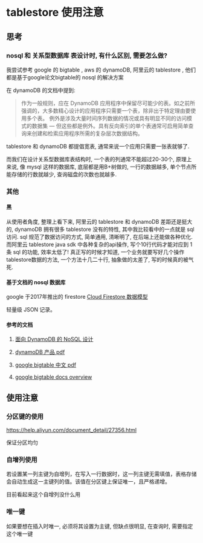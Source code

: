 # tablestore 使用注意

## 思考

### nosql 和 关系型数据库 表设计时, 有什么区别, 需要怎么做?

我尝试参考 google 的 bigtable , aws 的 dynamoDB, 阿里云的 tablestore , 他们都是基于google论文bigtable的 nosql 的解决方案

在 dynamoDB 的文档中提到:

> 作为一般规则，应在 DynamoDB 应用程序中保留尽可能少的表。如之前所强调的，大多数精心设计的应用程序只需要一个表，除非出于特定理由要使用多个表。
> 例外是涉及大量时间序列数据的情况或具有明显不同的访问模式的数据集 — 但这些都是例外。具有反向索引的单个表通常可启用简单查询来创建和检索应用程序所需的复杂层次数据结构。

tablestore 和 dynamoDB 都提倡宽表,  通常来说一个应用只需要一张表就够了.

而我们在设计关系型数据库表结构时, 一个表的列通常不能超过20-30个, 原理上来说, 像 mysql 这样的数据库, 底层都是用B+树做的, 一行的数据越多, 单个节点所能存储的行数就越少, 查询磁盘的次数也就越多.


### 其他

#### 黑

从使用者角度, 整理上看下来, 阿里云的 tablestore 和 dynamoDB 差距还是挺大的, dynamoDB 拥有很多 tablestore 没有的特性, 其中我比较看中的一点就是 sql 访问. sql 规范了数据访问的方式, 简单通用, 清晰明了, 在后端上还能做各种优化. 而阿里云 tablestore java sdk 中各种复杂的api操作, 写个10行代码才能对应到 1 条 sql 的功能, 效率太低了! 真正写的时候才知道, 一个业务就要写好几个操作tablestore数据的方法, 一个方法十几二十行, 抽象做的太差了, 写的时候真的被气死.

#### 基于文档的 nosql 数据库

google 于2017年推出的 firestore [Cloud Firestore 数据模型](https://firebase.google.com/docs/firestore/data-model)

轻量级 JSON 记录。



#### 参考的文档

1. [面向 DynamoDB 的 NoSQL 设计](https://docs.aws.amazon.com/zh_cn/amazondynamodb/latest/developerguide/bp-general-nosql-design.html)

2. [dynamoDB 产品 pdf](https://docs.aws.amazon.com/zh_cn/amazondynamodb/latest/developerguide/dynamodb-dg.pdf)

3. [google bigtable 中文 pdf](http://blog.bizcloudsoft.com/wp-content/uploads/Google-Bigtable%E4%B8%AD%E6%96%87%E7%89%88_1.0.pdf)

4. [google bigtable docs overview](https://cloud.google.com/bigtable/docs/overview)

## 使用注意

### 分区键的使用

https://help.aliyun.com/document_detail/27356.html

保证分区均匀

### 自增列使用

若设置某一列主键为自增列，在写入一行数据时，这一列主键无需填值，表格存储会自动生成这一主键列的值。该值在分区键上保证唯一，且严格递增。

目前看起来这个自增列没什么用

### 唯一键

如果要想在插入时唯一, 必须将其设置为主键, 但缺点很明显, 在查询时, 需要指定这个唯一键




